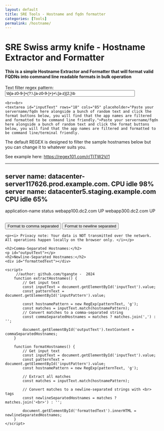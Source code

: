 ```yaml
---
layout: default
title: SRE Tools - Hostname and fqdn formatter
categories: [Tools]
permalink: /hostname/
---
```


<div id="page-content">
            <h1>SRE Swiss army knife - Hostname Extractor and Formatter</h1>
            <h4>This is a simple Hostname Extractor and Formatter that will format valid FQDNs into command line readable formats in bulk operation</h4>
    Text filter regex pattern: <input id="inputPattern" size=50 value="\b[a-z0-9-]+(?:\.[a-z0-9-]+)+\.[a-z]{2,}\b">

    <br><br>
    <textarea id="inputText" rows="18" cols="85" placeholder="Paste your servername/fqdn here alongside a bunch of random text and click the format buttons below, you will find that the app names are filtered and formatted to be command line friendly.">Paste your servername/fqdn here alongside a bunch of random text and click the format buttons below, you will find that the app names are filtered and formatted to be command line/terminal friendly. 

The default REGEX is designed to filter the sample hostnames below but you can change it to whatever suits you. 

See example here: https://regex101.com/r/TITW2V/1

------
server name: datacenter-server117626.prod.example.com. CPU idle 98%
server name: datacenter5.staging.example.com  CPU idle 65%
------
application-name  status
webapp100.dc2.com UP
webapp300.dc2.com UP

</textarea>
    <br>
    <button onclick="extractHostnames()">Format to comma separated</button>
    <button onclick="formatHostnames()">Format to newline separated</button>

    <p><i> Privacy note: Your data is NOT transmitted over the network. All operations happen locally on the browser only. </i></p>

    <h2>Comma-Separated Hostnames:</h2>
    <p id="outputText"></p>
    <h2>Newline-Separated Hostnames:</h2>
    <div id="formattedText"></div>

    <script>
         //author: github.com/tgangte -  2024 
        function extractHostnames() {
            // Get input text
            const inputText = document.getElementById('inputText').value;
            const patternText = document.getElementById('inputPattern').value;

            const hostnamePattern = new RegExp(patternText, 'g');
            const matches = inputText.match(hostnamePattern);
            // Convert matches to a comma-separated string
            const commaSeparatedHostnames = matches ? matches.join(',') : '';

            document.getElementById('outputText').textContent = commaSeparatedHostnames;
        }

        function formatHostnames() {
            // Get input text
            const inputText = document.getElementById('inputText').value;
            const patternText = document.getElementById('inputPattern').value;
            const hostnamePattern = new RegExp(patternText, 'g');
 
            // Extract all matches
            const matches = inputText.match(hostnamePattern);

            // Convert matches to a newline-separated strings with <br> tags
            const newlineSeparatedHostnames = matches ? matches.join('<br>') : '';

            document.getElementById('formattedText').innerHTML = newlineSeparatedHostnames;
        }
    </script>
      
</div>
